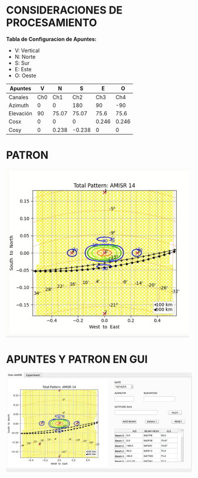 # **CONSIDERACIONES DE PROCESAMIENTO**

**Tabla de Configuracion de Apuntes:**

* V: Vertical
* N: Norte
* S: Sur
* E: Este
* O: Oeste

|Apuntes  | V   | N      | S      | E      | O      | 
|---------|-----|--------|--------|--------|--------|
| Canales | Ch0 | Ch1   | Ch2   | Ch3   | Ch4   |
| Azimuth| 0      | 0      | 180    | 90     | -90 |     
| Elevación| 90  | 75.07  | 75.07  | 75.6  | 75.6 |      
| Cosx   | 0      | 0      | 0      | 0.246 | 0.246|      
| Cosy   | 0      | 0.238  | -0.238 | 0     | 0    |      

# **PATRON**
<img src="amisr_patron.PNG" />

# **APUNTES Y PATRON EN GUI**
<img src="apunte_patron.PNG" />
